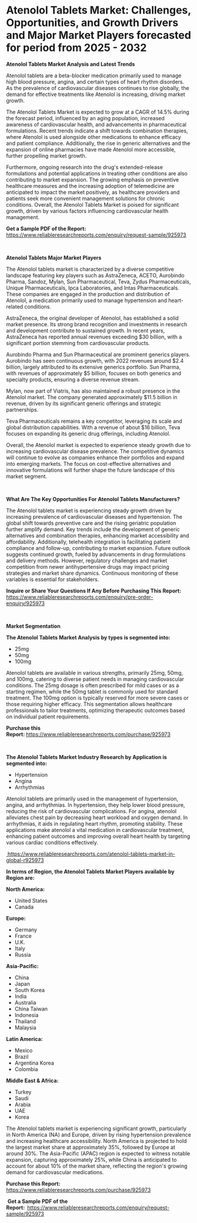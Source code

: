 <p><h1>Atenolol Tablets Market: Challenges, Opportunities, and Growth Drivers and Major Market Players forecasted for period from 2025 - 2032</h1></p><p><strong>Atenolol Tablets Market Analysis and Latest Trends</strong></p>
<p><p>Atenolol tablets are a beta-blocker medication primarily used to manage high blood pressure, angina, and certain types of heart rhythm disorders. As the prevalence of cardiovascular diseases continues to rise globally, the demand for effective treatments like Atenolol is increasing, driving market growth. </p><p>The Atenolol Tablets Market is expected to grow at a CAGR of 14.5% during the forecast period, influenced by an aging population, increased awareness of cardiovascular health, and advancements in pharmaceutical formulations. Recent trends indicate a shift towards combination therapies, where Atenolol is used alongside other medications to enhance efficacy and patient compliance. Additionally, the rise in generic alternatives and the expansion of online pharmacies have made Atenolol more accessible, further propelling market growth.</p><p>Furthermore, ongoing research into the drug's extended-release formulations and potential applications in treating other conditions are also contributing to market expansion. The growing emphasis on preventive healthcare measures and the increasing adoption of telemedicine are anticipated to impact the market positively, as healthcare providers and patients seek more convenient management solutions for chronic conditions. Overall, the Atenolol Tablets Market is poised for significant growth, driven by various factors influencing cardiovascular health management.</p></p>
<p><strong>Get a Sample PDF of the Report:&nbsp;</strong> <a href="https://www.reliableresearchreports.com/enquiry/request-sample/925973?utm_campaign=2655&utm_medium=2&utm_source=Github&utm_content=ia&utm_term=19042025&utm_id=atenolol-tablets">https://www.reliableresearchreports.com/enquiry/request-sample/925973</a></p>
<p>&nbsp;</p>
<p><strong>Atenolol Tablets Major Market Players</strong></p>
<p><p>The Atenolol tablets market is characterized by a diverse competitive landscape featuring key players such as AstraZeneca, ACETO, Aurobindo Pharma, Sandoz, Mylan, Sun Pharmaceutical, Teva, Zydus Pharmaceuticals, Unique Pharmaceuticals, Ipca Laboratories, and Intas Pharmaceuticals. These companies are engaged in the production and distribution of Atenolol, a medication primarily used to manage hypertension and heart-related conditions.</p><p>AstraZeneca, the original developer of Atenolol, has established a solid market presence. Its strong brand recognition and investments in research and development contribute to sustained growth. In recent years, AstraZeneca has reported annual revenues exceeding $30 billion, with a significant portion stemming from cardiovascular products.</p><p>Aurobindo Pharma and Sun Pharmaceutical are prominent generics players. Aurobindo has seen continuous growth, with 2022 revenues around $2.4 billion, largely attributed to its extensive generics portfolio. Sun Pharma, with revenues of approximately $5 billion, focuses on both generics and specialty products, ensuring a diverse revenue stream.</p><p>Mylan, now part of Viatris, has also maintained a robust presence in the Atenolol market. The company generated approximately $11.5 billion in revenue, driven by its significant generic offerings and strategic partnerships.</p><p>Teva Pharmaceuticals remains a key competitor, leveraging its scale and global distribution capabilities. With a revenue of about $16 billion, Teva focuses on expanding its generic drug offerings, including Atenolol.</p><p>Overall, the Atenolol market is expected to experience steady growth due to increasing cardiovascular disease prevalence. The competitive dynamics will continue to evolve as companies enhance their portfolios and expand into emerging markets. The focus on cost-effective alternatives and innovative formulations will further shape the future landscape of this market segment.</p></p>
<p>&nbsp;</p>
<p><strong>What Are The Key Opportunities For Atenolol Tablets Manufacturers?</strong></p>
<p><p>The Atenolol tablets market is experiencing steady growth driven by increasing prevalence of cardiovascular diseases and hypertension. The global shift towards preventive care and the rising geriatric population further amplify demand. Key trends include the development of generic alternatives and combination therapies, enhancing market accessibility and affordability. Additionally, telehealth integration is facilitating patient compliance and follow-up, contributing to market expansion. Future outlook suggests continued growth, fueled by advancements in drug formulations and delivery methods. However, regulatory challenges and market competition from newer antihypertensive drugs may impact pricing strategies and market share dynamics. Continuous monitoring of these variables is essential for stakeholders.</p></p>
<p><strong>Inquire or Share Your Questions If Any Before Purchasing This Report:</strong> <a href="https://www.reliableresearchreports.com/enquiry/pre-order-enquiry/925973?utm_campaign=2655&utm_medium=2&utm_source=Github&utm_content=ia&utm_term=19042025&utm_id=atenolol-tablets">https://www.reliableresearchreports.com/enquiry/pre-order-enquiry/925973</a></p>
<p>&nbsp;</p>
<p><strong>Market Segmentation</strong></p>
<p><strong>The Atenolol Tablets Market Analysis by types is segmented into:</strong></p>
<p><ul><li>25mg</li><li>50mg</li><li>100mg</li></ul></p>
<p><p>Atenolol tablets are available in various strengths, primarily 25mg, 50mg, and 100mg, catering to diverse patient needs in managing cardiovascular conditions. The 25mg dosage is often prescribed for mild cases or as a starting regimen, while the 50mg tablet is commonly used for standard treatment. The 100mg option is typically reserved for more severe cases or those requiring higher efficacy. This segmentation allows healthcare professionals to tailor treatments, optimizing therapeutic outcomes based on individual patient requirements.</p></p>
<p><strong>Purchase this Report:&nbsp;</strong><a href="https://www.reliableresearchreports.com/purchase/925973?utm_campaign=2655&utm_medium=2&utm_source=Github&utm_content=ia&utm_term=19042025&utm_id=atenolol-tablets">https://www.reliableresearchreports.com/purchase/925973</a></p>
<p>&nbsp;</p>
<p><strong>The Atenolol Tablets Market Industry Research by Application is segmented into:</strong></p>
<p><ul><li>Hypertension</li><li>Angina</li><li>Arrhythmias</li></ul></p>
<p><p>Atenolol tablets are primarily used in the management of hypertension, angina, and arrhythmias. In hypertension, they help lower blood pressure, reducing the risk of cardiovascular complications. For angina, atenolol alleviates chest pain by decreasing heart workload and oxygen demand. In arrhythmias, it aids in regulating heart rhythm, promoting stability. These applications make atenolol a vital medication in cardiovascular treatment, enhancing patient outcomes and improving overall heart health by targeting various cardiac conditions effectively.</p></p>
<p><a href="https://www.reliableresearchreports.com/atenolol-tablets-market-in-global-r925973?utm_campaign=2655&utm_medium=2&utm_source=Github&utm_content=ia&utm_term=19042025&utm_id=atenolol-tablets">&nbsp;https://www.reliableresearchreports.com/atenolol-tablets-market-in-global-r925973</a></p>
<p><strong>In terms of Region, the Atenolol Tablets Market Players available by Region are:</strong></p>
<p>
    <p> <strong> North America: </strong>
        <ul>
            <li>United States</li>
            <li>Canada</li>
        </ul>
        </p> 
    <p> <strong> Europe: </strong>
        <ul>
            <li>Germany</li>
            <li>France</li>
            <li>U.K.</li>
            <li>Italy</li>
            <li>Russia</li>
        </ul>
        </p> 
    <p> <strong> Asia-Pacific: </strong>
        <ul>
            <li>China</li>
            <li>Japan</li>
            <li>South Korea</li>
            <li>India</li>
            <li>Australia</li>
            <li>China Taiwan</li>
            <li>Indonesia</li>
            <li>Thailand</li>
            <li>Malaysia</li>
        </ul>
        </p> 
    <p> <strong> Latin America: </strong>
        <ul>
            <li>Mexico</li>
            <li>Brazil</li>
            <li>Argentina Korea</li>
            <li>Colombia</li>
        </ul>
        </p> 
    <p> <strong> Middle East & Africa: </strong>
        <ul>
            <li>Turkey</li>
            <li>Saudi</li>
            <li>Arabia</li>
            <li>UAE</li>
            <li>Korea</li>
        </ul>
    </p>
    </p>
<p><p>The Atenolol tablets market is experiencing significant growth, particularly in North America (NA) and Europe, driven by rising hypertension prevalence and increasing healthcare accessibility. North America is projected to hold the largest market share at approximately 35%, followed by Europe at around 30%. The Asia-Pacific (APAC) region is expected to witness notable expansion, capturing approximately 25%, while China is anticipated to account for about 10% of the market share, reflecting the region's growing demand for cardiovascular medications.</p></p>
<p><strong>Purchase this Report: </strong><a href="https://www.reliableresearchreports.com/purchase/925973?utm_campaign=2655&utm_medium=2&utm_source=Github&utm_content=ia&utm_term=19042025&utm_id=atenolol-tablets">https://www.reliableresearchreports.com/purchase/925973</a></p>
<p>&nbsp;<strong>Get a Sample PDF of the Report:&nbsp;&nbsp;</strong><a href="https://www.reliableresearchreports.com/enquiry/request-sample/925973?utm_campaign=2655&utm_medium=2&utm_source=Github&utm_content=ia&utm_term=19042025&utm_id=atenolol-tablets">https://www.reliableresearchreports.com/enquiry/request-sample/925973</a></p>
<p><strong></strong></p>
<p><p></p><p></p><p></p></p>